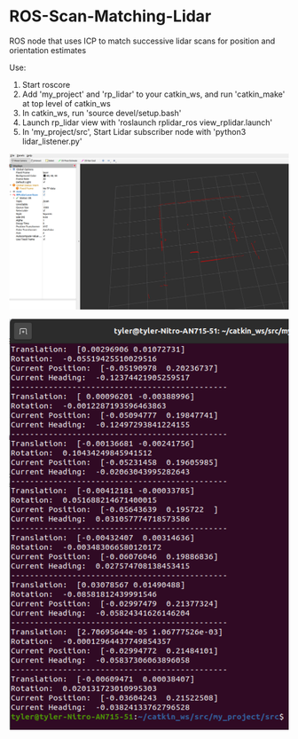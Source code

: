 # ROS-Scan-Matching-Lidar
ROS node that uses ICP to match successive lidar scans for position and orientation estimates

Use:
1. Start roscore
2. Add 'my_project' and 'rp_lidar' to your catkin_ws, and run 'catkin_make' at top level of catkin_ws
3. In catkin_ws, run 'source devel/setup.bash'
4. Launch rp_lidar view with 'roslaunch rplidar_ros view_rplidar.launch'
5. In 'my_project/src', Start Lidar subscriber node with 'python3 lidar_listener.py'

![](https://github.com/TylerReimer13/ROS-Scan-Matching-Lidar/blob/main/Viz/LidarScanRoom.png)


![](https://github.com/TylerReimer13/ROS-Scan-Matching-Lidar/blob/main/Viz/LidarNodeOutput.png)

